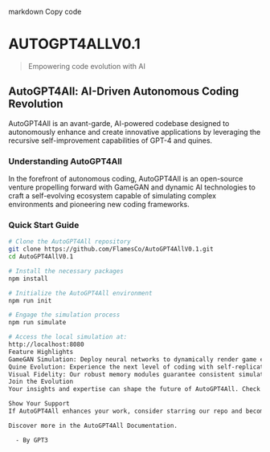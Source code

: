 markdown
Copy code
# AUTOGPT4ALLV0.1
> Empowering code evolution with AI

## AutoGPT4All: AI-Driven Autonomous Coding Revolution

AutoGPT4All is an avant-garde, AI-powered codebase designed to autonomously enhance and create innovative applications by leveraging the recursive self-improvement capabilities of GPT-4 and quines.

### Understanding AutoGPT4All

In the forefront of autonomous coding, AutoGPT4All is an open-source venture propelling forward with GameGAN and dynamic AI technologies to craft a self-evolving ecosystem capable of simulating complex environments and pioneering new coding frameworks.

### Quick Start Guide

```bash
# Clone the AutoGPT4All repository
git clone https://github.com/FlamesCo/AutoGPT4AllV0.1.git
cd AutoGPT4AllV0.1

# Install the necessary packages
npm install

# Initialize the AutoGPT4All environment
npm run init

# Engage the simulation process
npm run simulate

# Access the local simulation at:
http://localhost:8080
Feature Highlights
GameGAN Simulation: Deploy neural networks to dynamically render game environments with unprecedented realism.
Quine Evolution: Experience the next level of coding with self-replicating, evolutionary algorithms.
Visual Fidelity: Our robust memory modules guarantee consistent simulation visuals, even upon revisiting.
Join the Evolution
Your insights and expertise can shape the future of AutoGPT4All. Check out CONTRIBUTING.md for ways to contribute.

Show Your Support
If AutoGPT4All enhances your work, consider starring our repo and becoming part of our innovation circle.

Discover more in the AutoGPT4All Documentation.

  - By GPT3
